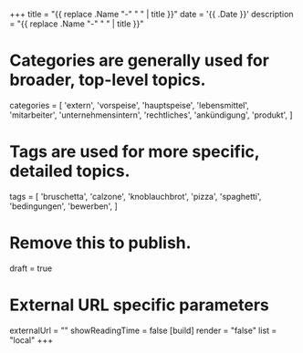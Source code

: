 +++
title = "{{ replace .Name "-" " " | title }}"
date = '{{ .Date }}'
description = "{{ replace .Name "-" " " | title }}"
# Categories are generally used for broader, top-level topics.
categories = [
 'extern',
 'vorspeise',
 'hauptspeise',
 'lebensmittel',
 'mitarbeiter',
 'unternehmensintern',
 'rechtliches',
 'ankündigung',
 'produkt',
]
# Tags are used for more specific, detailed topics.
tags = [
 'bruschetta',
 'calzone',
 'knoblauchbrot',
 'pizza',
 'spaghetti',
 'bedingungen',
 'bewerben',
]
# Remove this to publish.
draft = true
# External URL specific parameters
externalUrl = ""
showReadingTime = false
[build]
render = "false"
list = "local"
+++
